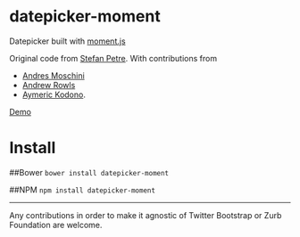 datepicker-moment
=================

Datepicker built with [moment.js](http://momentjs.com/)

Original code from [Stefan Petre](http://www.eyecon.ro/bootstrap-datepicker/). 
With contributions from
* [Andres Moschini](https://github.com/MakingSense/moment-datepicker)  
* [Andrew Rowls](https://github.com/eternicode/bootstrap-datepicker)
* [Aymeric Kodono](https://github.com/Aymkdn/Datepicker-for-Bootstrap).
 
[Demo](http://lcustodio.github.com/moment-datepicker)

Install
=======

##Bower
`bower install datepicker-moment`

##NPM
`npm install datepicker-moment`

----

Any contributions in order to make it agnostic of Twitter Bootstrap or Zurb Foundation are welcome.
